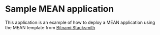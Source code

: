 # Sample MEAN application

This application is an example of how to deploy a MEAN application using the MEAN template from [Bitnami Stacksmith](stacksmith.bitnami.com)
